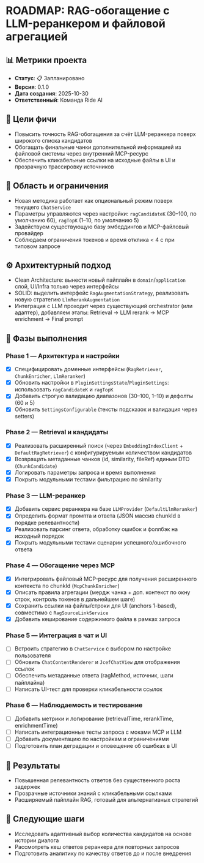# ROADMAP: RAG-обогащение с LLM-реранкером и файловой агрегацией

## 📊 Метрики проекта
- **Статус**: 📋 Запланировано
- **Версия**: 0.1.0
- **Дата создания**: 2025-10-30
- **Ответственный**: Команда Ride AI

## 🎯 Цели фичи
- Повысить точность RAG-обогащения за счёт LLM-реранкера поверх широкого списка кандидатов
- Обогащать финальные чанки дополнительной информацией из файловой системы через внутренний MCP-ресурс
- Обеспечить кликабельные ссылки на исходные файлы в UI и прозрачную трассировку источников

## 🧩 Область и ограничения
- Новая методика работает как опциональный режим поверх текущего `ChatService`
- Параметры управляются через настройки: `ragCandidateK` (30–100, по умолчанию 60), `ragTopK` (1–10, по умолчанию 5)
- Задействуем существующую базу эмбеддингов и MCP-файловый провайдер
- Соблюдаем ограничения токенов и время отклика < 4 c при типовом запросе

## ⚙️ Архитектурный подход
- Clean Architecture: вынести новый пайплайн в `domain`/`application` слой, UI/Infra только через интерфейсы
- SOLID: выделить интерфейс `RagAugmentationStrategy`, реализовать новую стратегию `LlmRerankAugmentation`
- Интеграция с LLM проходит через существующий orchestrator (или адаптер), добавляем этапы: Retrieval → LLM rerank → MCP enrichment → Final prompt

## 📅 Фазы выполнения

### Phase 1 — Архитектура и настройки
- [x] Специфицировать доменные интерфейсы (`RagRetriever`, `ChunkEnricher`, `LlmReranker`)
- [x] Обновить настройки в `PluginSettingsState`/`PluginSettings`: использовать `ragCandidateK` и `ragTopK`
- [x] Добавить строгую валидацию диапазонов (30–100, 1–10) и дефолты (60 и 5)
- [x] Обновить `SettingsConfigurable` (тексты подсказок и валидация через setters)

### Phase 2 — Retrieval и кандидаты
- [x] Реализовать расширенный поиск (через `EmbeddingIndexClient` + `DefaultRagRetriever`) с конфигурируемым количеством кандидатов
- [x] Возвращать метаданные чанков (id, similarity, fileRef) единым DTO (`ChunkCandidate`)
- [x] Логировать параметры запроса и время выполнения
- [x] Покрыть модульными тестами фильтрацию по similarity

### Phase 3 — LLM-реранкер
- [x] Добавить сервис реранкера на базе `LLMProvider` (`DefaultLlmReranker`)
- [x] Определить формат промпта и ответа (JSON массив chunkId в порядке релевантности)
- [x] Реализовать парсинг ответа, обработку ошибок и фоллбэк на исходный порядок
- [x] Покрыть модульными тестами сценарии успешного/ошибочного ответа

### Phase 4 — Обогащение через MCP
- [x] Интегрировать файловый MCP-ресурс для получения расширенного контекста по chunkId (`McpChunkEnricher`)
- [x] Описать правила агрегации (мердж чанка + доп. контекст по окну строк, контроль токенов в дальнейшем шаге)
- [x] Сохранить ссылки на файлы/строки для UI (anchors 1-based), совместимо с `RagSourceLinkService`
- [x] Добавить кеширование содержимого файла в рамках запроса

### Phase 5 — Интеграция в чат и UI
- [ ] Встроить стратегию в `ChatService` с выбором по настройке пользователя
- [ ] Обновить `ChatContentRenderer` и `JcefChatView` для отображения ссылок
- [ ] Обеспечить метаданные ответа (ragMethod, источник, шаги пайплайна)
- [ ] Написать UI-тест для проверки кликабельности ссылок

### Phase 6 — Наблюдаемость и тестирование
- [ ] Добавить метрики и логирование (retrievalTime, rerankTime, enrichmentTime)
- [ ] Написать интеграционные тесты запроса с моками MCP и LLM
- [ ] Добавить документацию по настройкам и ограничениями
- [ ] Подготовить план деградации и оповещение об ошибках в UI

## 🎨 Результаты
- Повышенная релевантность ответов без существенного роста задержек
- Прозрачные источники знаний с кликабельными ссылками
- Расширяемый пайплайн RAG, готовый для альтернативных стратегий

## 🔄 Следующие шаги
- Исследовать адаптивный выбор количества кандидатов на основе истории диалога
- Рассмотреть кеш ответов реранкера для повторных запросов
- Подготовить аналитику по качеству ответов до и после внедрения

